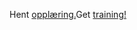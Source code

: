 <span data-ttu-id="0030e-101">Hent [opplæring.](/learn/dynamics365/business-central?WT.mc_id=dyn365bc_landingpage-docs)</span><span class="sxs-lookup"><span data-stu-id="0030e-101">Get [training!](/learn/dynamics365/business-central?WT.mc_id=dyn365bc_landingpage-docs)</span></span>
